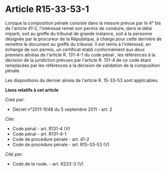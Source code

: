# Article R15-33-53-1

Lorsque la composition pénale consiste dans la mesure prévue par le 4° bis de l'article 41-2, l'intéressé remet son permis de
conduire, dans le délai imparti, soit au greffe du tribunal de grande instance, soit à la personne désignée par le procureur
de la République, à charge pour cette dernière de remettre le document au greffe du tribunal. Il est remis à l'intéressé, en
échange de son permis, un certificat établi conformément aux deux 
premiers alinéas de l'article R. 131-4-1 du code pénal
, les références à la décision de la juridiction prévues par l'article R. 131-4 de ce code étant remplacées par les
références à la décision de validation de la composition pénale. 

Les dispositions du dernier alinéa de l'article R. 15-33-53 sont applicables.

**Liens relatifs à cet article**

_Créé par_:

  - Décret n°2011-1048 du 5 septembre 2011 - art. 2

_Cite_:

  - Code pénal - art. R131-4 (V)
  - Code pénal - art. R131-4-1
  - Code de procédure pénale - art. 41-2
  - Code de procédure pénale - art. R15-33-53 (V)

_Cité par_:

  - Code de la route. - art. R223-3 (V)
